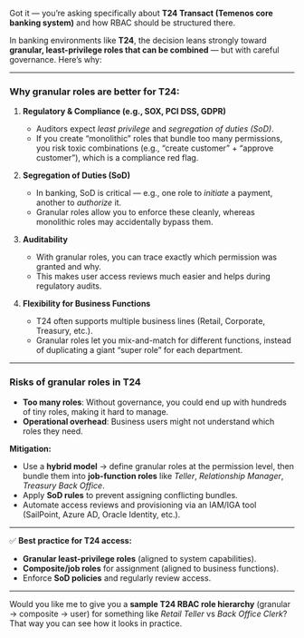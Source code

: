 Got it — you’re asking specifically about **T24 Transact (Temenos core banking system)** and how RBAC should be structured there.

In banking environments like **T24**, the decision leans strongly toward **granular, least-privilege roles that can be combined** — but with careful governance. Here’s why:

---

### Why granular roles are better for T24:

1. **Regulatory & Compliance (e.g., SOX, PCI DSS, GDPR)**

   * Auditors expect *least privilege* and *segregation of duties (SoD)*.
   * If you create “monolithic” roles that bundle too many permissions, you risk toxic combinations (e.g., “create customer” + “approve customer”), which is a compliance red flag.

2. **Segregation of Duties (SoD)**

   * In banking, SoD is critical — e.g., one role to *initiate* a payment, another to *authorize* it.
   * Granular roles allow you to enforce these cleanly, whereas monolithic roles may accidentally bypass them.

3. **Auditability**

   * With granular roles, you can trace exactly which permission was granted and why.
   * This makes user access reviews much easier and helps during regulatory audits.

4. **Flexibility for Business Functions**

   * T24 often supports multiple business lines (Retail, Corporate, Treasury, etc.).
   * Granular roles let you mix-and-match for different functions, instead of duplicating a giant “super role” for each department.

---

### Risks of granular roles in T24

* **Too many roles**: Without governance, you could end up with hundreds of tiny roles, making it hard to manage.
* **Operational overhead**: Business users might not understand which roles they need.

**Mitigation:**

* Use a **hybrid model** → define granular roles at the permission level, then bundle them into **job-function roles** like *Teller*, *Relationship Manager*, *Treasury Back Office*.
* Apply **SoD rules** to prevent assigning conflicting bundles.
* Automate access reviews and provisioning via an IAM/IGA tool (SailPoint, Azure AD, Oracle Identity, etc.).

---

✅ **Best practice for T24 access:**

* **Granular least-privilege roles** (aligned to system capabilities).
* **Composite/job roles** for assignment (aligned to business functions).
* Enforce **SoD policies** and regularly review access.

---

Would you like me to give you a **sample T24 RBAC role hierarchy** (granular → composite → user) for something like *Retail Teller* vs *Back Office Clerk*? That way you can see how it looks in practice.
